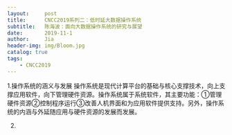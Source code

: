 ```yaml
---
layout:     post
title:      CNCC2019系列二：低时延大数据操作系统
subtitle:   陈海波：面向大数据操作系统的研究与展望
date:       2019-11-1
author:     Jia
header-img: img/Bloom.jpg
catalog: true
tags:
    - CNCC2019
---
```


1.操作系统的涵义与发展
操作系统是现代计算平台的基础与核心支撑技术，向上支撑应用软件，向下管理硬件资源。操作系统属于系统软件，其主要功能：①管理硬件资源②控制程序运行③改善人机界面和为应用软件提供支持。另外，操作系统的内涵与外延随应用与硬件资源的发展而发展。

2.

